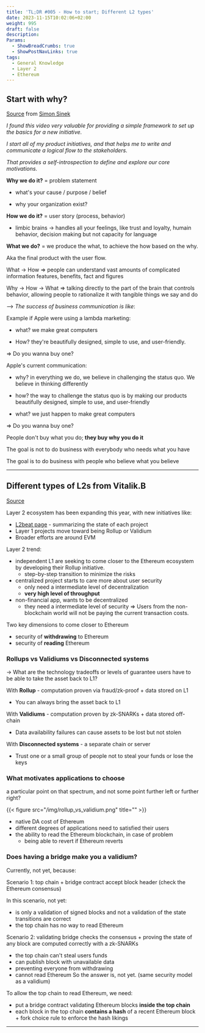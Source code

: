 ```yaml
---
title: 'TL;DR #005 - How to start; Different L2 types'
date: 2023-11-15T10:02:06+02:00
weight: 995
draft: false
description: 
Params:
  - ShowBreadCrumbs: true
  - ShowPostNavLinks: true
tags:
  - General Knowledge
  - Layer 2
  - Ethereum
---
```


## Start with why?

[Source](https://www.youtube.com/watch?v=u4ZoJKF_VuA) from [Simon Sinek](https://twitter.com/simonsinek)

*I found this video very valuable for providing a simple framework to set up the basics for a new initiative.*

*I start all of my product initiatives, and that helps me to write and communicate a logical flow to the stakeholders.*

*That provides a self-introspection to define and explore our core motivations.* 

**Why we do it?** = problem statement
- what's your cause / purpose / belief 
<!-- find a definition for each word cause/purpose/belief -->
- why your organization exist?

**How we do it?** = user story (process, behavior)

- limbic brains → handles all your feelings, like trust and loyalty, humain behavior, decision making but not capacity for language

**What we do?** = we produce the what, to achieve the how based on the why.

Aka the final product with the user flow.

What → How => people can understand vast amounts of complicated information features, benefits, fact and figures

Why → How → What => talking directly to the part of the brain that controls behavior, allowing people to rationalize it with tangible things we say and do

--> *The success of business communication is like*:

Example if Apple were using a lambda marketing:

- what? we make great computers

- How? they're beautifully designed, simple to use, and user-friendly. 

=> Do you wanna buy one? 

Apple's current communication:

- why? in everything we do, we believe in challenging the status quo. We believe in thinking differently

- how? the way to challenge the status quo is by making our products beautifully designed, simple to use, and user-friendly

- what? we just happen to make great computers

=> Do you wanna buy one?

People don't buy what you do; **they buy why you do it**

The goal is not to do business with everybody who needs what you have

The goal is to do business with people who believe what you believe

---

## Different types of L2s from Vitalik.B
[Source](https://vitalik.eth.limo/general/2023/10/31/l2types.html)

Layer 2 ecosystem has been expanding this year, with new initiatives like:
- [L2beat page](https://l2beat.com/scaling/summary) - summarizing the state of each project
- Layer 1 projects move toward being Rollup or Validium
- Broader efforts are around EVM

Layer 2 trend:
- independent L1 are seeking to come closer to the Ethereum ecosystem by developing their Rollup initiative.
	- step-by-step transition to minimize the risks
- centralized project starts to care more about user security
	- only need a intermediate level of decentralization
	- **very high level of throughput**
- non-financial app, wants to be decentralized
	- they need a intermediate level of security
=> Users from the non-blockchain world will not be paying the current transaction costs.

Two key dimensions to come closer to Ethereum
- security of **withdrawing** to Ethereum
- security of **reading** Ethereum

### Rollups vs Validiums vs Disconnected systems

→ What are the technology tradeoffs or levels of guarantee users have to be able to take the asset back to L1?

With **Rollup** - computation proven via fraud/zk-proof + data stored on L1

- You can always bring the asset back to L1

With **Validiums** - computation proven by zk-SNARKs + data stored off-chain

- Data availability failures can cause assets to be lost but not stolen

With **Disconnected systems** - a separate chain or server

- Trust one or a small group of people not to steal your funds or lose the keys

### What motivates applications to choose 
a particular point on that spectrum, and not some point further left or further right?

{{< figure src="/img/rollup_vs_validium.png" title="" >}}

- native DA cost of Ethereum
- different degrees of applications need to satisfied their users
- the ability to read the Ethereum blockchain, in case of problem
    - being able to revert if Ethereum reverts

### Does having a bridge make you a validium?

Currently, not yet, because:

Scenario 1: top chain + bridge contract accept block header (check the Ethereum consensus)

In this scenario, not yet:

- is only a validation of signed blocks and not a validation of the state transitions are correct
- the top chain has no way to read Ethereum

Scenario 2: validating bridge checks the consensus + proving the state of any block are computed correctly with a zk-SNARKs

- the top chain can't steal users funds
- can publish block with unavailable data
- preventing everyone from withdrawing
- cannot read Ethereum
So the answer is, not yet.
(same security model as a validium)

To allow the top chain to read Ethereum, we need:
- put a bridge contract validating Ethereum blocks **inside the top chain**
- each block in the top chain **contains a hash** of a recent Ethereum block + fork choice rule to enforce the hash likings

--- 

